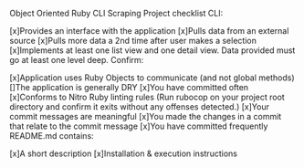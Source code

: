 Object Oriented Ruby CLI Scraping Project checklist
CLI:

 [x]Provides an interface with the application
 [x]Pulls data from an external source
 [x]Pulls more data a 2nd time after user makes a selection
 [x]Implements at least one list view and one detail view. Data provided must go at least one level deep.
Confirm:

 [x]Application uses Ruby Objects to communicate (and not global methods)
 []The application is generally DRY
 [x]You have committed often
 [x]Conforms to Nitro Ruby linting rules (Run rubocop on your project root directory and confirm it exits without any offenses detected.)
 [x]Your commit messages are meaningful
 [x]You made the changes in a commit that relate to the commit message
 [x]You have committed frequently
README.md contains:

 [x]A short description
 [x]Installation & execution instructions
